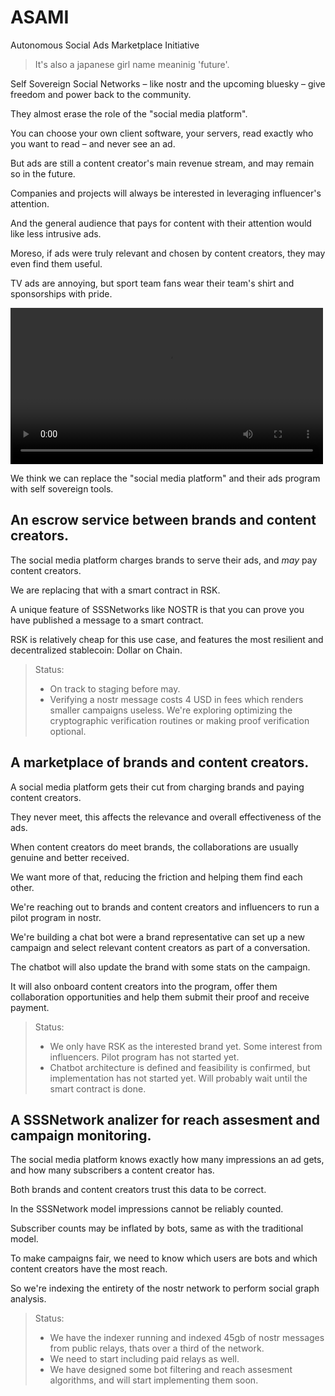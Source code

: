 # ASAMI
Autonomous Social Ads Marketplace Initiative
> It's also a japanese girl name meaninig 'future'.

Self Sovereign Social Networks – like nostr and the upcoming bluesky – give freedom and power back to the community.

They almost erase the role of the "social media platform".

You can choose your own client software, your servers, read exactly who you want to read – and never see an ad.

But ads are still a content creator's main revenue stream, and may remain so in the future.

Companies and projects will always be interested in leveraging influencer's attention.

And the general audience that pays for content with their attention would like less intrusive ads.

Moreso, if ads were truly relevant and chosen by content creators, they may even find them useful.

TV ads are annoying, but sport team fans wear their team's shirt and sponsorships with pride.

<video src='https://github.com/constata-eu/bitcoin-scaling-hackathon/raw/main/nostr_ads_powered_by_rsk/rsk-nostr.mp4' width="500"></video>

We think we can replace the "social media platform" and their ads program with self sovereign tools.

## An escrow service between brands and content creators.

The social media platform charges brands to serve their ads, and *may* pay content creators. 

We are replacing that with a smart contract in RSK.

A unique feature of SSSNetworks like NOSTR is that you can prove you have published a message to a smart contract.

RSK is relatively cheap for this use case, and features the most resilient and decentralized stablecoin: Dollar on Chain.

> Status:
> * On track to staging before may.
> * Verifying a nostr message costs 4 USD in fees which renders smaller campaigns useless. We're exploring optimizing the cryptographic verification routines or making proof verification optional.

## A marketplace of brands and content creators.

A social media platform gets their cut from charging brands and paying content creators. 

They never meet, this affects the relevance and overall effectiveness of the ads.

When content creators do meet brands, the collaborations are usually genuine and better received.

We want more of that, reducing the friction and helping them find each other.

We're reaching out to brands and content creators and influencers to run a pilot program in nostr.

We're building a chat bot were a brand representative can set up a new campaign and select relevant content creators as part of a conversation.

The chatbot will also update the brand with some stats on the campaign.

It will also onboard content creators into the program, offer them collaboration opportunities and help them submit their proof and receive payment.

> Status:
> * We only have RSK as the interested brand yet. Some interest from influencers. Pilot program has not started yet.
> * Chatbot architecture is defined and feasibility is confirmed, but implementation has not started yet. Will probably wait until the smart contract is done.

## A SSSNetwork analizer for reach assesment and campaign monitoring.

The social media platform knows exactly how many impressions an ad gets, and how many subscribers a content creator has.

Both brands and content creators trust this data to be correct.

In the SSSNetwork model impressions cannot be reliably counted.

Subscriber counts may be inflated by bots, same as with the traditional model.

To make campaigns fair, we need to know which users are bots and which content creators have the most reach.

So we're indexing the entirety of the nostr network to perform social graph analysis.

> Status:
> * We have the indexer running and indexed 45gb of nostr messages from public relays, thats over a third of the network.
> * We need to start including paid relays as well.
> * We have designed some bot filtering and reach assesment algorithms, and will start implementing them soon.

